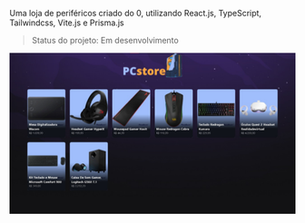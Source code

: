 
Uma loja de periféricos criado do 0, utilizando React.js, TypeScript, Tailwindcss, Vite.js e Prisma.js

> Status do projeto: Em desenvolvimento

<div>
<img src="Images/Ex1.jpeg" width="600rem">
</div>

